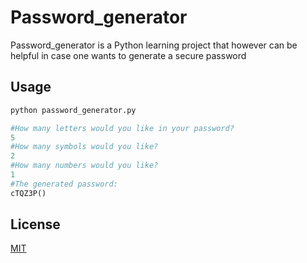 # Password_generator

Password_generator is a Python learning project that however can be helpful in case one wants to generate a secure password

## Usage

```python
python password_generator.py

#How many letters would you like in your password?
5
#How many symbols would you like?
2
#How many numbers would you like?
1
#The generated password:
cTQZ3P()
```

## License

[MIT](https://choosealicense.com/licenses/mit/)